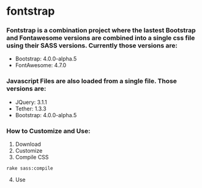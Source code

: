 # fontstrap

### Fontstrap is a combination project where the lastest Bootstrap and Fontawesome versions are combined into a single css file using their SASS versions.  Currently those versions are:

* Bootstrap: 4.0.0-alpha.5
* FontAwesome: 4.7.0

### Javascript Files are also loaded from a single file.  Those versions are:

* JQuery: 3.1.1
* Tether: 1.3.3
* Bootstrap: 4.0.0-alpha.5

### How to Customize and Use:

1. Download
2. Customize
3. Compile CSS
```
rake sass:compile
```
4. Use